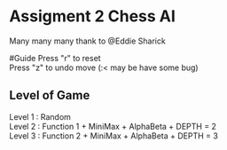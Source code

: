 
# Assigment 2 Chess AI
Many many many thank to @Eddie Sharick

#Guide
Press "r" to reset <br />
Press "z" to undo move (:< may be have some bug) <br />


## Level of Game
Level 1 : Random <br />
Level 2 : Function 1 + MiniMax + AlphaBeta + DEPTH = 2 <br /> 
Level 3 : Function 2 + MiniMax + AlphaBeta + DEPTH = 3 <br />


